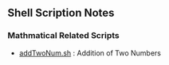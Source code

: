 ## Shell Scription Notes



### Mathmatical Related Scripts

* [addTwoNum.sh](bash/addTwoNum.sh) : Addition of Two Numbers